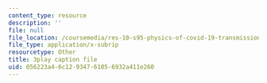 ```yaml
---
content_type: resource
description: ''
file: null
file_location: /coursemedia/res-10-s95-physics-of-covid-19-transmission-fall-2020/056223a46c12934761056932a411e260_i_F7ndSmVGE.srt
file_type: application/x-subrip
resourcetype: Other
title: 3play caption file
uid: 056223a4-6c12-9347-6105-6932a411e260
---
```

